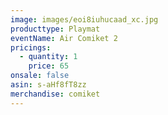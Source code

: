 ```yaml
---
image: images/eoi8iuhucaad_xc.jpg
producttype: Playmat
eventName: Air Comiket 2
pricings:
  - quantity: 1
    price: 65
onsale: false
asin: s-aHf8fT8zz
merchandise: comiket
---
```

